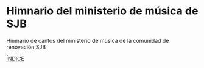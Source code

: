 # Himnario del ministerio de música de SJB
Himnario de cantos del ministerio de música de la comunidad de renovación SJB

[ÍNDICE](index.md)
